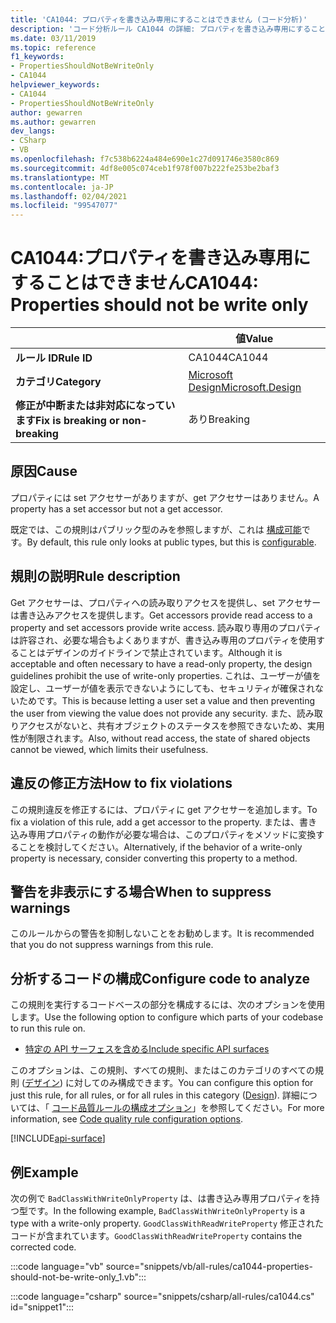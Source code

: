 ```yaml
---
title: 'CA1044: プロパティを書き込み専用にすることはできません (コード分析)'
description: 'コード分析ルール CA1044 の詳細: プロパティを書き込み専用にすることはできません'
ms.date: 03/11/2019
ms.topic: reference
f1_keywords:
- PropertiesShouldNotBeWriteOnly
- CA1044
helpviewer_keywords:
- CA1044
- PropertiesShouldNotBeWriteOnly
author: gewarren
ms.author: gewarren
dev_langs:
- CSharp
- VB
ms.openlocfilehash: f7c538b6224a484e690e1c27d091746e3580c869
ms.sourcegitcommit: 4df8e005c074ceb1f978f007b222fe253be2baf3
ms.translationtype: MT
ms.contentlocale: ja-JP
ms.lasthandoff: 02/04/2021
ms.locfileid: "99547077"
---
```

# <a name="ca1044-properties-should-not-be-write-only"></a><span data-ttu-id="6bae5-103">CA1044:プロパティを書き込み専用にすることはできません</span><span class="sxs-lookup"><span data-stu-id="6bae5-103">CA1044: Properties should not be write only</span></span>

| | <span data-ttu-id="6bae5-104">値</span><span class="sxs-lookup"><span data-stu-id="6bae5-104">Value</span></span> |
|-|-|
| <span data-ttu-id="6bae5-105">**ルール ID**</span><span class="sxs-lookup"><span data-stu-id="6bae5-105">**Rule ID**</span></span> |<span data-ttu-id="6bae5-106">CA1044</span><span class="sxs-lookup"><span data-stu-id="6bae5-106">CA1044</span></span>|
| <span data-ttu-id="6bae5-107">**カテゴリ**</span><span class="sxs-lookup"><span data-stu-id="6bae5-107">**Category**</span></span> |[<span data-ttu-id="6bae5-108">Microsoft Design</span><span class="sxs-lookup"><span data-stu-id="6bae5-108">Microsoft.Design</span></span>](design-warnings.md)|
| <span data-ttu-id="6bae5-109">**修正が中断または非対応になっています**</span><span class="sxs-lookup"><span data-stu-id="6bae5-109">**Fix is breaking or non-breaking**</span></span> |<span data-ttu-id="6bae5-110">あり</span><span class="sxs-lookup"><span data-stu-id="6bae5-110">Breaking</span></span>|

## <a name="cause"></a><span data-ttu-id="6bae5-111">原因</span><span class="sxs-lookup"><span data-stu-id="6bae5-111">Cause</span></span>

<span data-ttu-id="6bae5-112">プロパティには set アクセサーがありますが、get アクセサーはありません。</span><span class="sxs-lookup"><span data-stu-id="6bae5-112">A property has a set accessor but not a get accessor.</span></span>

<span data-ttu-id="6bae5-113">既定では、この規則はパブリック型のみを参照しますが、これは [構成可能](#configure-code-to-analyze)です。</span><span class="sxs-lookup"><span data-stu-id="6bae5-113">By default, this rule only looks at public types, but this is [configurable](#configure-code-to-analyze).</span></span>

## <a name="rule-description"></a><span data-ttu-id="6bae5-114">規則の説明</span><span class="sxs-lookup"><span data-stu-id="6bae5-114">Rule description</span></span>

<span data-ttu-id="6bae5-115">Get アクセサーは、プロパティへの読み取りアクセスを提供し、set アクセサーは書き込みアクセスを提供します。</span><span class="sxs-lookup"><span data-stu-id="6bae5-115">Get accessors provide read access to a property and set accessors provide write access.</span></span> <span data-ttu-id="6bae5-116">読み取り専用のプロパティは許容され、必要な場合もよくありますが、書き込み専用のプロパティを使用することはデザインのガイドラインで禁止されています。</span><span class="sxs-lookup"><span data-stu-id="6bae5-116">Although it is acceptable and often necessary to have a read-only property, the design guidelines prohibit the use of write-only properties.</span></span> <span data-ttu-id="6bae5-117">これは、ユーザーが値を設定し、ユーザーが値を表示できないようにしても、セキュリティが確保されないためです。</span><span class="sxs-lookup"><span data-stu-id="6bae5-117">This is because letting a user set a value and then preventing the user from viewing the value does not provide any security.</span></span> <span data-ttu-id="6bae5-118">また、読み取りアクセスがないと、共有オブジェクトのステータスを参照できないため、実用性が制限されます。</span><span class="sxs-lookup"><span data-stu-id="6bae5-118">Also, without read access, the state of shared objects cannot be viewed, which limits their usefulness.</span></span>

## <a name="how-to-fix-violations"></a><span data-ttu-id="6bae5-119">違反の修正方法</span><span class="sxs-lookup"><span data-stu-id="6bae5-119">How to fix violations</span></span>

<span data-ttu-id="6bae5-120">この規則違反を修正するには、プロパティに get アクセサーを追加します。</span><span class="sxs-lookup"><span data-stu-id="6bae5-120">To fix a violation of this rule, add a get accessor to the property.</span></span> <span data-ttu-id="6bae5-121">または、書き込み専用プロパティの動作が必要な場合は、このプロパティをメソッドに変換することを検討してください。</span><span class="sxs-lookup"><span data-stu-id="6bae5-121">Alternatively, if the behavior of a write-only property is necessary, consider converting this property to a method.</span></span>

## <a name="when-to-suppress-warnings"></a><span data-ttu-id="6bae5-122">警告を非表示にする場合</span><span class="sxs-lookup"><span data-stu-id="6bae5-122">When to suppress warnings</span></span>

<span data-ttu-id="6bae5-123">このルールからの警告を抑制しないことをお勧めします。</span><span class="sxs-lookup"><span data-stu-id="6bae5-123">It is recommended that you do not suppress warnings from this rule.</span></span>

## <a name="configure-code-to-analyze"></a><span data-ttu-id="6bae5-124">分析するコードの構成</span><span class="sxs-lookup"><span data-stu-id="6bae5-124">Configure code to analyze</span></span>

<span data-ttu-id="6bae5-125">この規則を実行するコードベースの部分を構成するには、次のオプションを使用します。</span><span class="sxs-lookup"><span data-stu-id="6bae5-125">Use the following option to configure which parts of your codebase to run this rule on.</span></span>

- [<span data-ttu-id="6bae5-126">特定の API サーフェスを含める</span><span class="sxs-lookup"><span data-stu-id="6bae5-126">Include specific API surfaces</span></span>](#include-specific-api-surfaces)

<span data-ttu-id="6bae5-127">このオプションは、この規則、すべての規則、またはこのカテゴリのすべての規則 ([デザイン](design-warnings.md)) に対してのみ構成できます。</span><span class="sxs-lookup"><span data-stu-id="6bae5-127">You can configure this option for just this rule, for all rules, or for all rules in this category ([Design](design-warnings.md)).</span></span> <span data-ttu-id="6bae5-128">詳細については、「 [コード品質ルールの構成オプション](../code-quality-rule-options.md)」を参照してください。</span><span class="sxs-lookup"><span data-stu-id="6bae5-128">For more information, see [Code quality rule configuration options](../code-quality-rule-options.md).</span></span>

[!INCLUDE[api-surface](~/includes/code-analysis/api-surface.md)]

## <a name="example"></a><span data-ttu-id="6bae5-129">例</span><span class="sxs-lookup"><span data-stu-id="6bae5-129">Example</span></span>

<span data-ttu-id="6bae5-130">次の例で `BadClassWithWriteOnlyProperty` は、は書き込み専用プロパティを持つ型です。</span><span class="sxs-lookup"><span data-stu-id="6bae5-130">In the following example, `BadClassWithWriteOnlyProperty` is a type with a write-only property.</span></span> <span data-ttu-id="6bae5-131">`GoodClassWithReadWriteProperty` 修正されたコードが含まれています。</span><span class="sxs-lookup"><span data-stu-id="6bae5-131">`GoodClassWithReadWriteProperty` contains the corrected code.</span></span>

:::code language="vb" source="snippets/vb/all-rules/ca1044-properties-should-not-be-write-only_1.vb":::

:::code language="csharp" source="snippets/csharp/all-rules/ca1044.cs" id="snippet1":::
